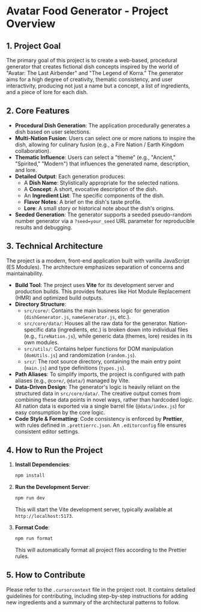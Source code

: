 # Avatar Food Generator - Project Overview

## 1. Project Goal

The primary goal of this project is to create a web-based, procedural generator that creates fictional dish concepts inspired by the world of "Avatar: The Last Airbender" and "The Legend of Korra." The generator aims for a high degree of creativity, thematic consistency, and user interactivity, producing not just a name but a concept, a list of ingredients, and a piece of lore for each dish.

## 2. Core Features

- **Procedural Dish Generation**: The application procedurally generates a dish based on user selections.
- **Multi-Nation Fusion**: Users can select one or more nations to inspire the dish, allowing for culinary fusion (e.g., a Fire Nation / Earth Kingdom collaboration).
- **Thematic Influence**: Users can select a "theme" (e.g., "Ancient," "Spirited," "Modern") that influences the generated name, description, and lore.
- **Detailed Output**: Each generation produces:
  - A **Dish Name**: Stylistically appropriate for the selected nations.
  - A **Concept**: A short, evocative description of the dish.
  - An **Ingredient List**: The specific components of the dish.
  - **Flavor Notes**: A brief on the dish's taste profile.
  - **Lore**: A small story or historical note about the dish's origins.
- **Seeded Generation**: The generator supports a seeded pseudo-random number generator via a `?seed=your_seed` URL parameter for reproducible results and debugging.

## 3. Technical Architecture

The project is a modern, front-end application built with vanilla JavaScript (ES Modules). The architecture emphasizes separation of concerns and maintainability.

- **Build Tool**: The project uses **Vite** for its development server and production builds. This provides features like Hot Module Replacement (HMR) and optimized build outputs.
- **Directory Structure**:
  - `src/core/`: Contains the main business logic for generation (`dishGenerator.js`, `nameGenerator.js`, etc.).
  - `src/core/data/`: Houses all the raw data for the generator. Nation-specific data (ingredients, etc.) is broken down into individual files (e.g., `fireNation.js`), while generic data (themes, lore) resides in its own modules.
  - `src/utils/`: Contains helper functions for DOM manipulation (`domUtils.js`) and randomization (`random.js`).
  - `src/`: The root source directory, containing the main entry point (`main.js`) and type definitions (`types.js`).
- **Path Aliases**: To simplify imports, the project is configured with path aliases (e.g., `@core/`, `@data/`) managed by Vite.
- **Data-Driven Design**: The generator's logic is heavily reliant on the structured data in `src/core/data/`. The creative output comes from combining these data points in novel ways, rather than hardcoded logic. All nation data is exported via a single barrel file (`@data/index.js`) for easy consumption by the core logic.
- **Code Style & Formatting**: Code consistency is enforced by **Prettier**, with rules defined in `.prettierrc.json`. An `.editorconfig` file ensures consistent editor settings.

## 4. How to Run the Project

1.  **Install Dependencies**:
    ```bash
    npm install
    ```
2.  **Run the Development Server**:

    ```bash
    npm run dev
    ```

    This will start the Vite development server, typically available at `http://localhost:5173`.

3.  **Format Code**:
    ```bash
    npm run format
    ```
    This will automatically format all project files according to the Prettier rules.

## 5. How to Contribute

Please refer to the `.cursorcontext` file in the project root. It contains detailed guidelines for contributing, including step-by-step instructions for adding new ingredients and a summary of the architectural patterns to follow.
